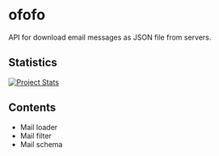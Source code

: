 ofofo
=====

API for download email messages as JSON file from servers.

Statistics
--------

[![Project Stats](https://www.ohloh.net/p/ofofo/widgets/project_thin_badge.gif)](https://www.ohloh.net/p/ofofo)

Contents
--------

* Mail loader
* Mail filter
* Mail schema 
